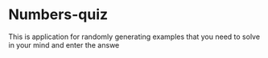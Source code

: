 # Numbers-quiz
This is application for randomly generating examples that you need to solve in your mind and enter the answe
